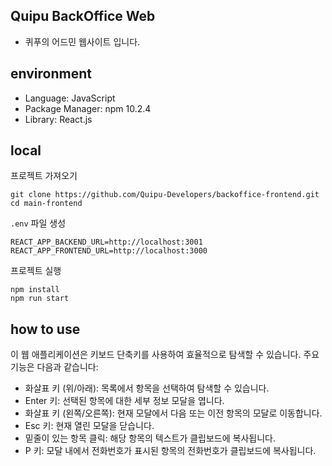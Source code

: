 ## Quipu BackOffice Web

- 퀴푸의 어드민 웹사이트 입니다.

## environment

- Language: JavaScript
- Package Manager: npm 10.2.4
- Library: React.js

## local

프로젝트 가져오기

```
git clone https://github.com/Quipu-Developers/backoffice-frontend.git
cd main-frontend
```

`.env` 파일 생성

```
REACT_APP_BACKEND_URL=http://localhost:3001
REACT_APP_FRONTEND_URL=http://localhost:3000
```

프로젝트 실행

```
npm install
npm run start
```

## how to use
이 웹 애플리케이션은 키보드 단축키를 사용하여 효율적으로 탐색할 수 있습니다. 주요 기능은 다음과 같습니다:

- 화살표 키 (위/아래): 목록에서 항목을 선택하여 탐색할 수 있습니다.
- Enter 키: 선택된 항목에 대한 세부 정보 모달을 엽니다.
- 화살표 키 (왼쪽/오른쪽): 현재 모달에서 다음 또는 이전 항목의 모달로 이동합니다.
- Esc 키: 현재 열린 모달을 닫습니다.
- 밑줄이 있는 항목 클릭: 해당 항목의 텍스트가 클립보드에 복사됩니다.
- P 키: 모달 내에서 전화번호가 표시된 항목의 전화번호가 클립보드에 복사됩니다.

